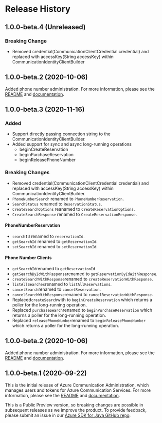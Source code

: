 # Release History

## 1.0.0-beta.4 (Unreleased)

### Breaking Change
- Removed credential(CommunicationClientCredential credential) and replaced with 
accessKey(String accessKey) within CommunicationIdentityClientBuilder

## 1.0.0-beta.2 (2020-10-06)
Added phone number administration. For more information, please see the [README][read_me] and [documentation][documentation].

## 1.0.0-beta.3 (2020-11-16)
### Added
- Support directly passing connection string to the CommunicationIdentityClientBuilder.
- Added support for sync and async long-running operations
    - beginCreateReservation
    - beginPurchaseReservation
    - beginReleasePhoneNumber

### Breaking Changes
- Removed credential(CommunicationClientCredential credential) and replaced with 
accessKey(String accessKey) within CommunicationIdentityClientBuilder.
- `PhoneNumberSearch` renamed to `PhoneNumberReservation`.
- `SearchStatus` renamed to `ReservationStatus`.
- `CreateSearchOptions` reanamed to `CreateReservationOptions`.
- `CreateSearchResponse` renamed to `CreateReservationResponse`.

#### PhoneNumberReservation
- `searchId` renamed to `reservationId`.
- `getSearchId` renamed to `getReservationId`.
- `setSearchId` renamed to `setReservationId`.

#### Phone Number Clients
- `getSearchId`renamed to `getReservationId`
- `getSearchByIdWithResponse`renamed to `getReservationByIdWithResponse`.
- `createSearchWithResponse`renamed to `createReservationWithResponse`.
- `listAllSearches`renamed to `listAllReservations`.
- `cancelSearch`renamed to `cancelReservation`.
- `cancelSearchWithResponse`renamed to `cancelReservationWithResponse`.
- Replaced`createSearch`with to `beginCreateReservation` which returns a poller for the long-running operation.
- Replaced `purchaseSearch`renamed to `beginPurchaseReservation` which returns a poller for the long-running operation.
- Replaced `releasePhoneNumber`renamed to `beginReleasePhoneNumber` which returns a poller for the long-running operation.


## 1.0.0-beta.2 (2020-10-06)
Added phone number administration. For more information, please see the [README][read_me] and [documentation][documentation].

## 1.0.0-beta.1 (2020-09-22)
This is the initial release of Azure Communication Administration, which manages users and tokens for Azure Communication Services. For more information, please see the [README][read_me] and [documentation][documentation].

This is a Public Preview version, so breaking changes are possible in subsequent releases as we improve the product. To provide feedback, please submit an issue in our [Azure SDK for Java GitHub repo](https://github.com/Azure/azure-sdk-for-java/issues).

<!-- LINKS -->
[read_me]: https://github.com/Azure/azure-sdk-for-java/blob/master/sdk/communication/azure-communication-administration/README.md
[documentation]: https://docs.microsoft.com/azure/communication-services/quickstarts/access-tokens?pivots=programming-language-java
